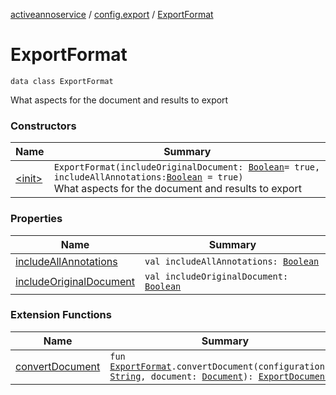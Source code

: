 [activeannoservice](../../index.md) / [config.export](../index.md) / [ExportFormat](./index.md)

# ExportFormat

`data class ExportFormat`

What aspects for the document and results to export

### Constructors

| Name | Summary |
|---|---|
| [&lt;init&gt;](-init-.md) | `ExportFormat(includeOriginalDocument: `[`Boolean`](https://kotlinlang.org/api/latest/jvm/stdlib/kotlin/-boolean/index.html)` = true, includeAllAnnotations: `[`Boolean`](https://kotlinlang.org/api/latest/jvm/stdlib/kotlin/-boolean/index.html)` = true)`<br>What aspects for the document and results to export |

### Properties

| Name | Summary |
|---|---|
| [includeAllAnnotations](include-all-annotations.md) | `val includeAllAnnotations: `[`Boolean`](https://kotlinlang.org/api/latest/jvm/stdlib/kotlin/-boolean/index.html) |
| [includeOriginalDocument](include-original-document.md) | `val includeOriginalDocument: `[`Boolean`](https://kotlinlang.org/api/latest/jvm/stdlib/kotlin/-boolean/index.html) |

### Extension Functions

| Name | Summary |
|---|---|
| [convertDocument](../convert-document.md) | `fun `[`ExportFormat`](./index.md)`.convertDocument(configurationID: `[`String`](https://kotlinlang.org/api/latest/jvm/stdlib/kotlin/-string/index.html)`, document: `[`Document`](../../document/-document/index.md)`): `[`ExportDocument`](../-export-document/index.md) |
